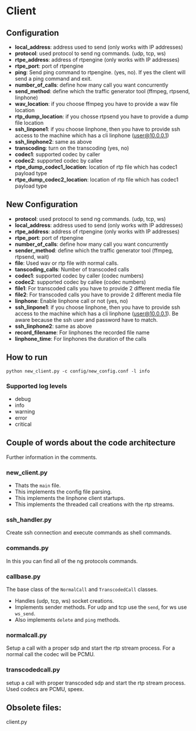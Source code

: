 # Client

## Configuration

- **local_address**: address used to send (only works with IP addresses)
- **protocol**: used protocol to send ng commands. (udp, tcp, ws)
- **rtpe_address**: address of rtpengine (only works with IP addresses)
- **rtpe_port**: port of rtpengine
- **ping**: Send ping command to rtpengine. (yes, no). If yes the client
  will send a ping command and exit. 
- **number_of_calls**: define how many call you want concurrently
- **send_method**: define which the traffic generator tool (ffmpeg, rtpsend, linphone)
- **wav_location**: if you choose ffmpeg you have to provide a wav file location
- **rtp_dump_location**: if you chosse rtpsend you have to provide a dump file location
- **ssh_linpone1**: if you choose linphone, then you have to provide ssh access to the
  machine which has a cli linphone (user@10.0.0.1)
- **ssh_linphone2**: same as above
- **transcoding**: turn on the transcoding (yes, no)
- **codec1**: supported codec by caller
- **codec2**: supported codec by callee
- **rtpe_dump_codec1_location**: location of rtp file which has codec1 payload
type 
- **rtpe_dump_codec2_location**: location of rtp file which has codec1 payload
type

## New Configuration

- **protocol**: used protocol to send ng commands. (udp, tcp, ws)
- **local_address**: address used to send (only works with IP addresses)
- **rtpe_address**: address of rtpengine (only works with IP addresses)
- **rtpe_port**: port of rtpengine
- **number_of_calls**: define how many call you want concurrently
- **sender_method**: define which the traffic generator tool (ffmpeg, rtpsend, wait)
- **file**: Used wav or rtp file with normal calls. 
- **tanscoding_calls**: Number of transcoded calls
- **codec1**: supported codec by caller (codec numbers)
- **codec2**: supported codec by callee (codec numbers)
- **file1**: For transcoded calls you have to provide 2 different media file
- **file2**: For transcoded calls you have to provide 2 different media file
- **linphone**: Enable linphone call or not (yes, no)
- **ssh_linpone1**: if you choose linphone, then you have to provide ssh access to the
  machine which has a cli linphone (user@10.0.0.1). Be aware because the ssh user and 
  password have to match.
- **ssh_linphone2**: same as above
- **record_filename**: For linphones the recorded file name
- **linphone_time**: For linphones the duration of the calls 

## How to run

```
python new_client.py -c config/new_config.conf -l info
```

### Supported log levels

- debug
- info
- warning
- error
- critical

## Couple of words about the code architecture

Further information in the comments. 

### new_client.py 

- Thats the `main` file.
- This implements the config file parsing.
- This implements the linphone client startups.
- This implements the threaded call creations with the rtp streams.

### ssh_handler.py

Create ssh connection and execute commands as shell commands. 

### commands.py

In this you can find all of the ng protocols commands. 

### callbase.py

The base class of the `NormalCall` and `TranscodedCall` classes. 

- Handles (udp, tcp, ws) socket creations.
- Implements sender methods. For udp and tcp use the `send`, for ws use `ws_send`.
- Also implements `delete` and `ping` methods.

### normalcall.py

Setup a call with a proper sdp and start the rtp stream process.
For a normal call the codec will be PCMU. 

### transcodedcall.py

setup a call with proper transcoded sdp and start the rtp stream process.
Used codecs are PCMU, speex.

## Obsolete files:

client.py
